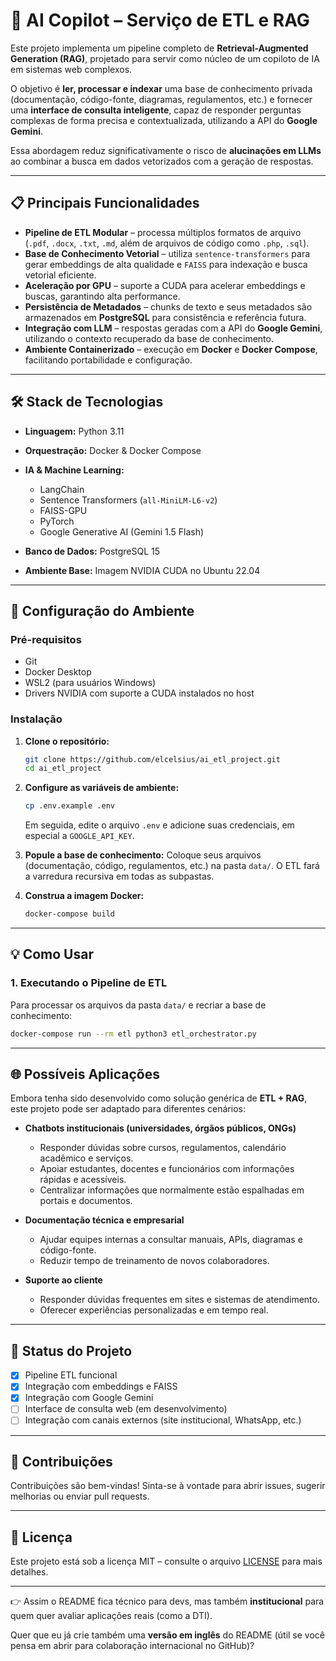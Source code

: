 # 🤖 AI Copilot – Serviço de ETL e RAG

Este projeto implementa um pipeline completo de **Retrieval-Augmented Generation (RAG)**, projetado para servir como núcleo de um copiloto de IA em sistemas web complexos.

O objetivo é **ler, processar e indexar** uma base de conhecimento privada (documentação, código-fonte, diagramas, regulamentos, etc.) e fornecer uma **interface de consulta inteligente**, capaz de responder perguntas complexas de forma precisa e contextualizada, utilizando a API do **Google Gemini**.

Essa abordagem reduz significativamente o risco de **alucinações em LLMs** ao combinar a busca em dados vetorizados com a geração de respostas.

---

## 📋 Principais Funcionalidades

* **Pipeline de ETL Modular** – processa múltiplos formatos de arquivo (`.pdf`, `.docx`, `.txt`, `.md`, além de arquivos de código como `.php`, `.sql`).
* **Base de Conhecimento Vetorial** – utiliza `sentence-transformers` para gerar embeddings de alta qualidade e `FAISS` para indexação e busca vetorial eficiente.
* **Aceleração por GPU** – suporte a CUDA para acelerar embeddings e buscas, garantindo alta performance.
* **Persistência de Metadados** – chunks de texto e seus metadados são armazenados em **PostgreSQL** para consistência e referência futura.
* **Integração com LLM** – respostas geradas com a API do **Google Gemini**, utilizando o contexto recuperado da base de conhecimento.
* **Ambiente Containerizado** – execução em **Docker** e **Docker Compose**, facilitando portabilidade e configuração.

---

## 🛠️ Stack de Tecnologias

* **Linguagem:** Python 3.11
* **Orquestração:** Docker & Docker Compose
* **IA & Machine Learning:**

  * LangChain
  * Sentence Transformers (`all-MiniLM-L6-v2`)
  * FAISS-GPU
  * PyTorch
  * Google Generative AI (Gemini 1.5 Flash)
* **Banco de Dados:** PostgreSQL 15
* **Ambiente Base:** Imagem NVIDIA CUDA no Ubuntu 22.04

---

## 🚀 Configuração do Ambiente

### Pré-requisitos

* Git
* Docker Desktop
* WSL2 (para usuários Windows)
* Drivers NVIDIA com suporte a CUDA instalados no host

### Instalação

1. **Clone o repositório:**

   ```bash
   git clone https://github.com/elcelsius/ai_etl_project.git
   cd ai_etl_project
   ```

2. **Configure as variáveis de ambiente:**

   ```bash
   cp .env.example .env
   ```

   Em seguida, edite o arquivo `.env` e adicione suas credenciais, em especial a `GOOGLE_API_KEY`.

3. **Popule a base de conhecimento:**
   Coloque seus arquivos (documentação, código, regulamentos, etc.) na pasta `data/`.
   O ETL fará a varredura recursiva em todas as subpastas.

4. **Construa a imagem Docker:**

   ```bash
   docker-compose build
   ```

---

## 💡 Como Usar

### 1. Executando o Pipeline de ETL

Para processar os arquivos da pasta `data/` e recriar a base de conhecimento:

```bash
docker-compose run --rm etl python3 etl_orchestrator.py
```

---

## 🌐 Possíveis Aplicações

Embora tenha sido desenvolvido como solução genérica de **ETL + RAG**, este projeto pode ser adaptado para diferentes cenários:

* **Chatbots institucionais (universidades, órgãos públicos, ONGs)**

  * Responder dúvidas sobre cursos, regulamentos, calendário acadêmico e serviços.
  * Apoiar estudantes, docentes e funcionários com informações rápidas e acessíveis.
  * Centralizar informações que normalmente estão espalhadas em portais e documentos.

* **Documentação técnica e empresarial**

  * Ajudar equipes internas a consultar manuais, APIs, diagramas e código-fonte.
  * Reduzir tempo de treinamento de novos colaboradores.

* **Suporte ao cliente**

  * Responder dúvidas frequentes em sites e sistemas de atendimento.
  * Oferecer experiências personalizadas e em tempo real.


---

## 📌 Status do Projeto

* [x] Pipeline ETL funcional
* [x] Integração com embeddings e FAISS
* [x] Integração com Google Gemini
* [ ] Interface de consulta web (em desenvolvimento)
* [ ] Integração com canais externos (site institucional, WhatsApp, etc.)

---

## 🤝 Contribuições

Contribuições são bem-vindas!
Sinta-se à vontade para abrir issues, sugerir melhorias ou enviar pull requests.

---

## 📄 Licença

Este projeto está sob a licença MIT – consulte o arquivo [LICENSE](LICENSE) para mais detalhes.

---

👉 Assim o README fica técnico para devs, mas também **institucional** para quem quer avaliar aplicações reais (como a DTI).

Quer que eu já crie também uma **versão em inglês** do README (útil se você pensa em abrir para colaboração internacional no GitHub)?
